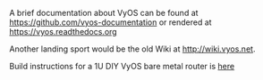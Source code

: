 A brief documentation about VyOS can be found at
https://github.com/vyos-documentation or rendered at https://vyos.readthedocs.org

Another landing sport would be the old Wiki at http://wiki.vyos.net.

Build instructions for a 1U DIY VyOS bare metal router is [here](1u-diy-atom-c3000/README.md)
